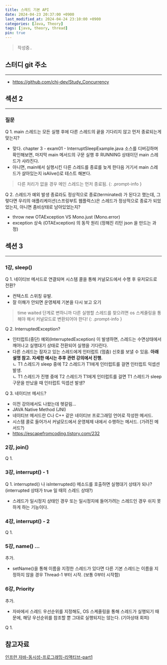```yaml
---
title: 스레드 기본 API
date: 2024-04-23 20:37:00 +0900
last_modified_at: 2024-04-24 23:10:00 +0900
categories: [Java, Theory]
tags: [java, theory, thread]
pin: true
---
```


> 작성중..

## 스터디 git 주소
<hr/>

- <https://github.com/chj-dev/Study_Concurrency>


## 섹션 2
<hr/>

### 질문
Q 1. main 스레드는 모든 실행 후에 다른 스레드의 끝을 기다리지 않고 먼저 종료되는게 맞는지?  
- 맞다. chapter 3 - exam01 - InterruptSleepExample.java 소스를 디버깅하며 확인해보면, 
마지막 main 메서드의 구문 실행 후 RUNNING 상태이던 main 스레드가 사라진다.
- 아니면, main에서 실행시킨 다른 스레드를 종료를 늦게 한다음 거기서 main 스레드가 살아있는지 isAlive()로 테스트 해본다.
> 다른 처리가 없을 경우 메인 스레드는 먼저 종료됨. 
{: .prompt-info }

Q 2. 스레드가 예외 발생 종료라도 정상적으로 종료(terminated) 가 된다고 했는데,
그렇다면 우리의 애플리케이션(스프링부트 웹플럭스)은 스레드가 정상적으로 종료가 되었었는지, 아니면 좀비상태로 남아있었는지?
- throw new OTAException VS Mono.just (Mono.error)
- exception 상속 (OTAException) 의 동작 원리 (정해진 리턴 json 을 만드는 과정)

## 섹션 3
<hr/>

### 1강, sleep()
Q 1. 네이티브 메서드로 연결되며 시스템 콜을 통해 커널모드에서 수행 후 유저모드로 전환?  
- 컨텍스트 스위칭 유발.  
- 잘 이해가 안되면 운영체제 기본을 다시 보고 오기
> time waited 단계로 변하니까 다른 실행할 스레드를 찾으려면 os 스케쥴링을 통해야 해서 커널모드로 변환되어야 한다!
{: .prompt-info }

Q 2. InterruptedException?
- 인터럽트(중단) 예외(InterruptedException) 이 발생하면, 스레드는 수면상태에서 깨어나고 실행대기 상태로 전환되어 실행을 기다린다.  
- 다른 스레드는 잠자고 있는 스레드에게 인터럽트 (멈춤) 신호를 보낼 수 있음. **아래 설명 참고. 자세한 예시는 추후 관련 강의에서 진행.**  
ㄴ T1 스레드가 sleep 중에 T2 스레드가 T1에게 인터럽트를 걸면 인터럽트 익셉션 발생.  
ㄴ T1 스레드가 진행 중에 T2 스레드가 T1에게 인터럽트를 걸면 T1 스레드가 sleep 구문을 만났을 때 인터럽트 익셉션 발생?

Q 3. 네이티브 메서드?
- 이전 강의에서도 나왔는데 헷갈림...
- JAVA Native Method (JNI)
- 네이티브 메서드란 C나 C++ 같은 네이티브 프로그래밍 언어로 작성한 메서드.
- 시스템 콜로 들어가서 커널모드에서 운영체제 내에서 수행하는 메서드. (가려진 메서드?)
- https://escapefromcoding.tistory.com/232

### 2강, join()
Q 1. 

### 3강, interrupt() - 1
Q 1. interrupted() 나 isInterrupted() 메소드를 호출하면 실행대기 상태가 되나?
(interrupted 상태가 true 일 때의 스레드 상태?)
- 스레드가 일시정지 상태인 경우 또는  일시정지에 들어가려는 스레드인 경우 쉬지 못 하게 하는 기능이다.

### 4강, interrupt() - 2
Q 1.

### 5강, name() ...
추가.
- setName()을 통해 이름을 지정한 스레드가 있다면 다른 기본 스레드는 이름을 지정하지 않을 경우 Thread-1 부터 시작. (보통 0부터 시작함)

### 6강, Priority
추가.
- 자바에서 스레드 우선순위를 지정해도, OS 스케줄링을 통해 스레드가 실행되기 때문에, 해당 우선순위를 참조할 뿐 그대로 실행되지는 않는다. (기아상태 회피)

Q 1. 


## 참고자료
[인프런 자바-동시성-프로그래밍-리액티브-part1](https://www.inflearn.com/course/%EC%9E%90%EB%B0%94-%EB%8F%99%EC%8B%9C%EC%84%B1-%ED%94%84%EB%A1%9C%EA%B7%B8%EB%9E%98%EB%B0%8D-%EB%A6%AC%EC%95%A1%ED%8B%B0%EB%B8%8C-part1/dashboard)

